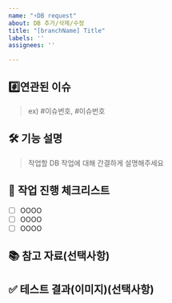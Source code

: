 ```yaml
---
name: "⚡DB request"
about: DB 추가/삭제/수정
title: "[branchName] Title"
labels: ''
assignees: ''

---
```


## #️⃣연관된 이슈
> ex) #이슈번호, #이슈번호

## 🛠️ 기능 설명
> 작업할 DB 작업에 대해 간결하게 설명해주세요

## 📝 작업 진행 체크리스트
- [ ] OOOO
- [ ] OOOO
- [ ] OOOO

## 📚 참고 자료(선택사항)
>

## ✅ 테스트 결과(이미지)(선택사항)
>
